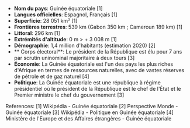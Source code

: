 * **Nom du pays**: Guinée équatoriale [1]
* **Langues officielles**: Espagnol, Français [1]
* **Superficie**: 28 051 km² [1]
* **Frontières terrestres**: 539 km (Gabon 350 km ; Cameroun 189 km) [1]
* **Littoral**: 296 km [1]
* **Extrémités d'altitude**: 0 m > + 3 008 m [1]
* **Démographie**: 1,4 million d'habitants (estimation 2020) [2]
* ** Corps électoral**: Le président de la République est élu pour 7 ans par scrutin uninominal majoritaire à deux tours [3]
* **Économie**: La Guinée équatoriale est l'un des pays les plus riches d'Afrique en termes de ressources naturelles, avec de vastes réserves de pétrole et de gaz naturel [4]
* **Politique**: La Guinée équatoriale est une république à régime présidentiel où le président de la République est le chef de l'État et le Premier ministre le chef du gouvernement [3]

References:
[1] Wikipédia - Guinée équatoriale
[2] Perspective Monde - Guinée équatoriale
[3] Wikipédia - Politique en Guinée équatoriale
[4] Ministère de l'Europe et des Affaires étrangères - Guinée équatoriale